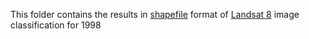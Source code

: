 This folder contains the results in [shapefile](https://en.wikipedia.org/wiki/Shapefile) format of [Landsat 8](https://www.usgs.gov/land-resources/nli/landsat/landsat-8) image classification for 1998
